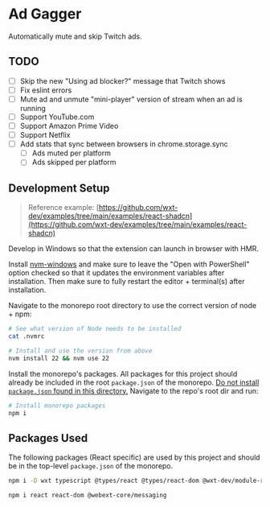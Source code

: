 # Ad Gagger

Automatically mute and skip Twitch ads.

## TODO

- [ ] Skip the new "Using ad blocker?" message that Twitch shows
- [ ] Fix eslint errors
- [ ] Mute ad and unmute "mini-player" version of stream when an ad is running
- [ ] Support YouTube.com
- [ ] Support Amazon Prime Video
- [ ] Support Netflix
- [ ] Add stats that sync between browsers in chrome.storage.sync
  - [ ] Ads muted per platform
  - [ ] Ads skipped per platform

## Development Setup

> Reference example: [https://github.com/wxt-dev/examples/tree/main/examples/react-shadcn](https://github.com/wxt-dev/examples/tree/main/examples/react-shadcn)

Develop in Windows so that the extension can launch in browser with HMR.

Install [nvm-windows](https://github.com/coreybutler/nvm-windows/releases) and make sure to leave the "Open with PowerShell" option checked so that it updates the environment variables after installation. Then make sure to fully restart the editor + terminal(s) after installation.

Navigate to the monorepo root directory to use the correct version of node + npm:

```sh
# See what version of Node needs to be installed
cat .nvmrc
```

```sh
# Install and use the version from above
nvm install 22 && nvm use 22
```

Install the monorepo's packages. All packages for this project should already be included in the root `package.json` of the monorepo. <u>Do not install `package.json` found in this directory.</u> Navigate to the repo's root dir and run:

```sh
# Install monorepo packages
npm i
```

## Packages Used

The following packages (React specific) are used by this project and should be in the top-level `package.json` of the monorepo.

```sh
npm i -D wxt typescript @types/react @types/react-dom @wxt-dev/module-react
```

```sh
npm i react react-dom @webext-core/messaging
```
